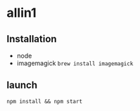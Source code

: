 # allin1

## Installation

- node
- imagemagick `brew install imagemagick`

## launch

```
npm install && npm start
```
